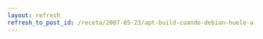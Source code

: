 ```yaml
---
layout: refresh
refresh_to_post_id: /receta/2007-05-23/apt-build-cuando-debian-huele-a-gentoo
---
```

